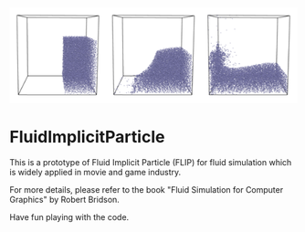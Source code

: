 ![alt text](https://github.com/rdzhao/FluidImplicitParticle/blob/master/figs/flip.png)

# FluidImplicitParticle

This is a prototype of Fluid Implicit Particle (FLIP) for fluid simulation which is widely applied in movie and game industry.

For more details, please refer to the book "Fluid Simulation for Computer Graphics" by Robert Bridson.

Have fun playing with the code.
